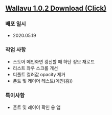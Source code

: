 ## [Wallavu 1.0.2 Download (Click) ](https://dl.dropbox.com/s/97b7oim7f76i8w6/wallavu_debug_1.0.2.apk) 


### 배포 일시
- 2020.05.19

### 작업 사항
- 스토어 메인화면 갱신할 때 하단 정보 재로드
- 리스트 좌우 스크롤 개선
- 디폴트 컬러값 opacity 제거
- 폰트 및 레이어 테스트(메인(홈))

### 특이사항
- 폰트 및 레이어 확인 용 앱


